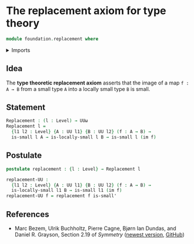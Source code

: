 # The replacement axiom for type theory

```agda
module foundation.replacement where
```

<details><summary>Imports</summary>

```agda
open import foundation.images
open import foundation.locally-small-types

open import foundation-core.small-types
open import foundation-core.universe-levels
```

</details>

## Idea

The **type theoretic replacement axiom** asserts that the image of a map
`f : A → B` from a small type `A` into a locally small type `B` is small.

## Statement

```agda
Replacement : (l : Level) → UUω
Replacement l =
  {l1 l2 : Level} {A : UU l1} {B : UU l2} (f : A → B) →
  is-small l A → is-locally-small l B → is-small l (im f)
```

## Postulate

```agda
postulate replacement : {l : Level} → Replacement l
```

```agda
replacement-UU :
  {l1 l2 : Level} {A : UU l1} {B : UU l2} (f : A → B) →
  is-locally-small l1 B → is-small l1 (im f)
replacement-UU f = replacement f is-small'
```

## References

- Marc Bezem, Ulrik Buchholtz, Pierre Cagne, Bjørn Ian Dundas, and Daniel R.
  Grayson, Section 2.19 of _Symmetry_
  ([newest version](https://unimath.github.io/SymmetryBook/book.pdf),
  [GitHub](https://github.com/UniMath/SymmetryBook))
